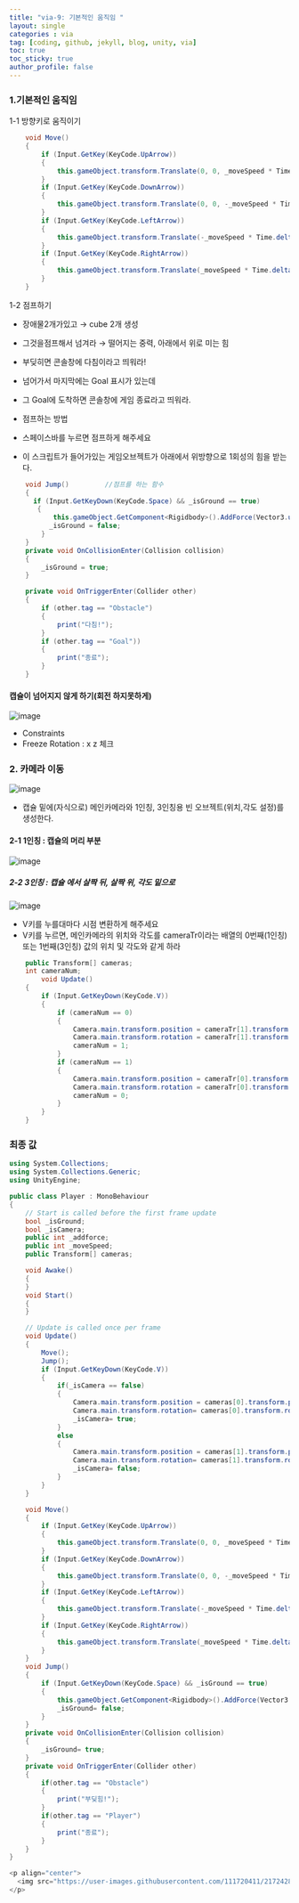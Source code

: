 ```yaml
---
title: "via-9: 기본적인 움직임 "
layout: single
categories : via
tag: [coding, github, jekyll, blog, unity, via]
toc: true
toc_sticky: true
author_profile: false
---
```



### 1.기본적인 움직임 

1-1 방향키로 움직이기 

```c#
    void Move() 
    { 
        if (Input.GetKey(KeyCode.UpArrow)) 
        { 
            this.gameObject.transform.Translate(0, 0, _moveSpeed * Time.deltaTime);          // 1초에 5만큼 움직인다 
        } 
        if (Input.GetKey(KeyCode.DownArrow)) 
        { 
            this.gameObject.transform.Translate(0, 0, -_moveSpeed * Time.deltaTime); 
        } 
        if (Input.GetKey(KeyCode.LeftArrow)) 
        { 
            this.gameObject.transform.Translate(-_moveSpeed * Time.deltaTime, 0, 0); 
        } 
        if (Input.GetKey(KeyCode.RightArrow)) 
        { 
            this.gameObject.transform.Translate(_moveSpeed * Time.deltaTime, 0, 0); 
        } 
    } 
```


1-2 점프하기 
- 장애물2개가있고 → cube 2개 생성 
- 그것을점프해서 넘겨라 → 떨어지는 중력, 아래에서 위로 미는 힘 
- 부딪히면 콘솔창에 다침이라고 띄워라! 
- 넘어가서 마지막에는 Goal 표시가 있는데 
- 그 Goal에 도착하면 콘솔창에 게임 종료라고 띄워라. 


- 점프하는 방법 
- 스페이스바를 누르면 점프하게 해주세요 
- 이 스크립트가 들어가있는 게임오브젝트가 아래에서 위방향으로 1회성의 힘을 받는다. 

 
```c# 
    void Jump()         //점프를 하는 함수 
    { 
      if (Input.GetKeyDown(KeyCode.Space) && _isGround == true)                    
       { 
           this.gameObject.GetComponent<Rigidbody>().AddForce(Vector3.up * _addforce);                 
          _isGround = false; 
        } 
    } 
    private void OnCollisionEnter(Collision collision) 
    { 
        _isGround = true; 
    } 

    private void OnTriggerEnter(Collider other) 
    { 
        if (other.tag == "Obstacle") 
        { 
            print("다침!"); 
        } 
        if (other.tag == "Goal")) 
        { 
            print("종료"); 
        } 
    } 
``` 

#### 캡슐이 넘어지지 않게 하기(회전 하지못하게) 

![image](https://user-images.githubusercontent.com/111720411/217240445-d9015749-3085-4d4a-b428-a073af5524c7.png)

- Constraints 
- Freeze Rotation : x z  체크

###  2. 카메라 이동 

![image](https://user-images.githubusercontent.com/111720411/217240716-f0e82c09-980a-4ea1-ae99-511c1877d339.png)

- 캡슐 밑에(자식으로) 메인카메라와 1인칭, 3인칭용 빈 오브젝트(위치,각도 설정)를 생성한다.

#### 2-1 1인칭 : 캡슐의 머리 부분

![image](https://user-images.githubusercontent.com/111720411/217240891-c2128c0f-ca4e-4e4c-90d1-845cbcb94fad.png)


#####  2-2 3인칭 : 캡슐 에서 살짝 뒤, 살짝 위, 각도 밑으로

![image](https://user-images.githubusercontent.com/111720411/217240964-1893748a-0e61-4bb4-a3b3-2463a1b62290.png)
 

- V키를 누를대마다 시점 변환하게 해주세요 
- V키를 누르면, 메인카메라의 위치와 각도를 cameraTr이라는 배열의 0번째(1인칭) 또는 1번째(3인칭) 값의 위치 및 각도와 같게 하라

```c# 
    public Transform[] cameras; 
    int cameraNum;
        void Update() 
    { 
        if (Input.GetKeyDown(KeyCode.V)) 
        { 
            if (cameraNum == 0) 
            { 
                Camera.main.transform.position = cameraTr[1].transform.position; 
                Camera.main.transform.rotation = cameraTr[1].transform.rotation; 
                cameraNum = 1; 
            } 
            if (cameraNum == 1) 
            { 
                Camera.main.transform.position = cameraTr[0].transform.position; 
                Camera.main.transform.rotation = cameraTr[0].transform.rotation; 
                cameraNum = 0; 
            } 
        } 
    }
``` 

 
### 최종 값

```c# 
using System.Collections; 
using System.Collections.Generic; 
using UnityEngine; 

public class Player : MonoBehaviour 
{ 
    // Start is called before the first frame update 
    bool _isGround; 
    bool _isCamera; 
    public int _addforce; 
    public int _moveSpeed; 
    public Transform[] cameras; 

    void Awake() 
    { 
    } 
    void Start() 
    { 
    } 

    // Update is called once per frame 
    void Update() 
    { 
        Move(); 
        Jump(); 
        if (Input.GetKeyDown(KeyCode.V)) 
        { 
            if(_isCamera == false) 
            { 
                Camera.main.transform.position = cameras[0].transform.position;  
                Camera.main.transform.rotation= cameras[0].transform.rotation;  
                _isCamera= true; 
            }            
            else 
            { 
                Camera.main.transform.position = cameras[1].transform.position;  
                Camera.main.transform.rotation= cameras[1].transform.rotation;  
                _isCamera= false; 
            }    
        } 
    } 

    void Move() 
    { 
        if (Input.GetKey(KeyCode.UpArrow)) 
        { 
            this.gameObject.transform.Translate(0, 0, _moveSpeed * Time.deltaTime);          // 1초에 5만큼 움직인다 
        } 
        if (Input.GetKey(KeyCode.DownArrow)) 
        { 
            this.gameObject.transform.Translate(0, 0, -_moveSpeed * Time.deltaTime); 
        } 
        if (Input.GetKey(KeyCode.LeftArrow)) 
        { 
            this.gameObject.transform.Translate(-_moveSpeed * Time.deltaTime, 0, 0); 
        } 
        if (Input.GetKey(KeyCode.RightArrow)) 
        { 
            this.gameObject.transform.Translate(_moveSpeed * Time.deltaTime, 0, 0); 
        } 
    } 
    void Jump() 
    { 
        if (Input.GetKeyDown(KeyCode.Space) && _isGround == true) 
        { 
            this.gameObject.GetComponent<Rigidbody>().AddForce(Vector3.up * _addforce); 
            _isGround= false; 
        }     
    } 
    private void OnCollisionEnter(Collision collision) 
    { 
        _isGround= true; 
    } 
    private void OnTriggerEnter(Collider other) 
    { 
        if(other.tag == "Obstacle") 
        { 
            print("부딪힘!"); 
        } 
        if(other.tag == "Player") 
        { 
            print("종료"); 
        } 
    } 
} 

<p align="center">
  <img src="https://user-images.githubusercontent.com/111720411/217242833-eb3fcd5d-ae9f-428f-a4dc-85ff1d9fd563.gif">
</p>

``` 
